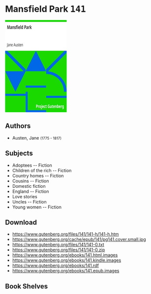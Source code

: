 # Mansfield Park <kbd>141</kbd>

![](./cover.medium.jpg "")

## Authors


 - Austen, Jane <small>(1775 - 1817)</small>

## Subjects


 - Adoptees -- Fiction
 - Children of the rich -- Fiction
 - Country homes -- Fiction
 - Cousins -- Fiction
 - Domestic fiction
 - England -- Fiction
 - Love stories
 - Uncles -- Fiction
 - Young women -- Fiction

## Download


 - https://www.gutenberg.org/files/141/141-h/141-h.htm
 - https://www.gutenberg.org/cache/epub/141/pg141.cover.small.jpg
 - https://www.gutenberg.org/files/141/141-0.txt
 - https://www.gutenberg.org/files/141/141-0.zip
 - https://www.gutenberg.org/ebooks/141.html.images
 - https://www.gutenberg.org/ebooks/141.kindle.images
 - https://www.gutenberg.org/ebooks/141.rdf
 - https://www.gutenberg.org/ebooks/141.epub.images

## Book Shelves


